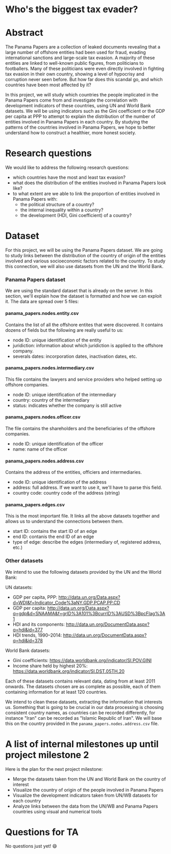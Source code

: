 # Who's the biggest tax evader?

# Abstract

The Panama Papers are a collection of leaked documents revealing that a large number of offshore entities had been used for fraud, evading international sanctions and large-scale tax evasion. A majority of these entities are linked to well-known public figures, from politicians to footballers. Many of these politicians were even directly involved in fighting tax evasion in their own country, showing a level of hypocrisy and corruption never seen before. But how far does this scandal go, and which countries have been most affected by it?

In this project, we will study which countries the people implicated in the Panama Papers come from and investigate the correlation with development indicators of these countries, using UN and World Bank datasets. We will be using indicators such as the Gini coefficient or the GDP per capita at PPP to attempt to explain the distribution of the number of entities involved in Panama Papers in each country. By studying the patterns of the countries involved in Panama Papers, we hope to better understand how to construct a healthier, more honest society.

# Research questions
We would like to address the following research questions:

- which countries have the most and least tax evasion?
- what does the distribution of the entities involved in Panama Papers look like?
- to what extent are we able to link the proportion of entities involved in Panama Papers with:
  - the political structure of a country?
  - the internal inequality within a country?
  - the development (HDI, Gini coefficient) of a country?

# Dataset

For this project, we will be using the Panama Papers dataset. We are going to study links between the distribution of the country of origin of the entities involved and various socioeconomic factors related to the country. To study this connection, we will also use datasets from the UN and the World Bank.

### Panama Papers dataset
We are using the standard dataset that is already on the server. In this section, we'll explain how the dataset is formatted and how we can exploit it.
The data are spread over 5 files:

#### panama_papers.nodes.entity.csv
Contains the list of all the offshore entites that were discovered. It contains dozens of fields but the following are really useful to us:
- node ID: unique identification of the entity
- juridiction: information about which juridiction is applied to the offshore company.
- severals dates: incorporation dates, inactivation dates, etc.

#### panama_papers.nodes.intermediary.csv
This file contains the lawyers and service providers who helped setting up offshore companies. 
- node ID: unique identification of the intermediary
- country: country of the intermediary
- status: indicates whether the company is still active

#### panama_papers.nodes.officer.csv
The file contains the shareholders and the beneficiaries of the offshore companies.
- node ID: unique identification of the officer
- name: name of the officer

#### panama_papers.nodes.address.csv
Contains the address of the entities, officiers and intermediaries.
- node ID: unique identification of the address
- address: full address. If we want to use it, we'll have to parse this field.
- country code: country code of the address (string)

#### panama_papers.edges.csv
This is the most important file. It links all the above datasets together and allows us to understand the connections between them.

- start ID: contains the start ID of an edge
- end ID: contanis the end ID of an edge
- type of edge: describe the edges (intermediary of, registered address, etc.)

### Other datasets

We intend to use the following datasets provided by the UN and the World Bank:

UN datasets:
- GDP per capita, PPP: http://data.un.org/Data.aspx?d=WDI&f=Indicator_Code%3aNY.GDP.PCAP.PP.CD
- GDP per capita: http://data.un.org/Data.aspx?q=gdp&d=SNAAMA&f=grID%3A101%3BcurrID%3AUSD%3BpcFlag%3A1
- HDI and its components: http://data.un.org/DocumentData.aspx?q=hdi&id=377
- HDI trends, 1990–2014: http://data.un.org/DocumentData.aspx?q=hdi&id=378

World Bank datasets:
- Gini coefficients: https://data.worldbank.org/indicator/SI.POV.GINI
- Income share held by highest 20%: https://data.worldbank.org/indicator/SI.DST.05TH.20

Each of these datasets contains relevant data, dating from at least 2011 onwards. The datasets chosen are as complete as possible, each of them containing information for at least 120 countries.

We intend to clean these datasets, extracting the information that interests us. Something that is going to be crucial in our data processing is choosing consistent country names, as countries can be recorded differently, for instance "Iran" can be recorded as "Islamic Republic of Iran". We will base this on the country provided in the `panama_papers.nodes.address.csv` file.

# A list of internal milestones up until project milestone 2

Here is the plan for the next project milestone:
- Merge the datasets taken from the UN and World Bank on the country of interest
- Visualize the country of origin of the people involved in Panama Papers
- Visualize the development indicators taken from UN/WB datasets for each country
- Analyze links between the data from the UN/WB and Panama Papers countries using visual and numerical tools

# Questions for TA

No questions just yet! :smile: 

